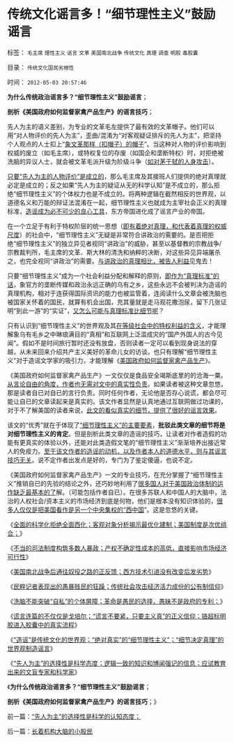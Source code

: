 # 传统文化谣言多！“细节理性主义”鼓励谣言

标签： `毛主席` `理性主义` `谣言` `文革` `美国南北战争` `传统文化` `真理` `调查` `明胶` `毒胶囊` 

目录： `传统文化国民劣根性`

时间： `2012-05-03 20:57:46`

**为什么传统政治谣言多？“细节理性主义”鼓励谣言**；

**剖析《美国政府如何监督家禽产品生产》的谣言技巧**；

先人为主的语义差别，为专业的文革毛左提供了最有效的文革帽子。他们可以用“对人物评价的先人为主”，歪曲/混淆为“对客观疑证排斥的先人为主”，把坚持个人观点的人士扣上“[象文革那样（扣帽子）的帽子](../../../2010/6/1/文革之祸不在于扣帽子;有人的地方就有帽子.md)”。当这种对人物的评价影响到权威的废立（如毛主席），或特权复位的存废（如国企和垄断特权）时，对拒绝被洗脑的异议人士，就会被文革毛派升级为阶级斗争（[如对茅于轼的人身攻击](../../../2011/7/14/欣赏塔利班的中国传统文人.md)）。

[只要“先人为主的人物评价”是成立的](../../../2010/11/11/林语堂：利益是平民的利益，道德是统治阶级的道德.md)，那么毛主席及其接班人们提供的绝对真理就必定是成立的；反之如果“先人为主的疑证从无的科学认知”是不成立的，那么拒绝“细节理性主义”的个体权力也是不成立的。将两种逻辑在截然相反的世界观，以道德名义和万能的辩证法混淆在一起，细节理性主义也就成为主宰社会正义的真理标准，[造谣成为必不可少的良心工具](../../../2010/1/17/春秋笔法三步曲.md)，东方帝国进化成了谣言产业的帝国。

在一个立足于有利于特权阶层的统一思想（[即有着绝对真理，和代表着真理的权威尺度](http://darthvad.blog.sohu.com/112211203.html)）的社会中，“细节理性主义”无疑是非常符合讲政治的需要的。是否把拒绝“细节理性主义”的独立异见者视同“讲政治”的威胁，甚至以基督教的宗教战争/宗教裁判所，毛主席的文革、斯大林的清洗和纳粹的决断，对这些异见异端屠杀之，也完全视同“讲政治”的需要。[与讲政治的真理相比，被告人利益](../../../2012/4/28/文革和斯大林主义中的被告人利益.md)见鬼去！

只要“细节理性主义”成为一个社会利益分配和解释的原则，[即作为“真理标准”的话](http://hi.baidu.com/darthchn/blog/item/4c69f2376ee8e5d5a3cc2bd6.html)，象官方的垄断传媒和政治永远正确的乌有之乡，这些永远不会被判决为造谣的真理机构，相对于连获得国际资讯的能力也被监管着，连阅读什么文章会被洗脑也被国家关怀着的国民，就算有机会出国，充其量就是走马观花撒泡尿，留下几张证明“到此一游”的“实证”，[又怎么可能与真理标准比细节呢](../../../2008/8/31/“大学无书”，远离中国式诡辩！.md)？

只有认识到“细节理性主义”的世界观及其[在等级社会中的特权利益的含义](../../../2011/11/1/垄断的传媒一直享有造谣的特许权.md)，才能理解象乌有毛乡之中琳琅满目的“真相”和互联网上泛滥成灾的“国产外国人的古今见闻”。假如不是时间旅行暂时还没有放盘，否则读者一定可以看到现身说法的穿越，从未来回来介绍共产主义美好的革命儿女的访谈。也只有理解“细节理性主义”对于造谣文学家的吸引力，才能理解《[美国政府如何监督家禽产品生产](http://www.ycwb.com/ePaper/ycwb/html/2012-04/21/content_1374503.htm)》。

《美国政府如何监督家禽产品生产》一文仅仅是食品安全竭斯底里的的沧海一粟。[从言论自由的角度，作者也无需对文中的真实性负责](../../../2010/12/9/传媒和记者不负责“绝对真实”;维基解密不可能泄密；.md)。如果读者被这种文章忽悠，那是读者自已对自已的言行负责。同时任何作者，无论他是否存心说谎，都会尽可能让自已的文章读起来是真实的。该文作者显然是认真地通过互联网做过功课的，对于不了解美国的读者来说，[此文的看似真实的细节，提供了很好的谣言效果](../../../2012/4/18/明胶／毒胶囊是媒体的专业炒作.md)。

该文的“优秀”就在于体现了[“细节理性主义”的主要要素](../../../2011/6/26/结论是个体性的，谎言只能针对细节.md)，**批驳此类文章的细节将是对细节理性主义的肯定**。但是剖析此类文章的造谣的技巧，让读者对作者造假的功能有更真实的体验以外，还能对此类造假文笔的“细节理性主义”渐渐培养出接近常人的免疫力。[至于该文作者的造谣的动机，以及作者本人的道德水平，则与其谣言技巧无关](../../../2010/6/23/“讲道德者”最缺德.md)。说不定作者出发点是好的，专门为了鉴定傻逼，也说不定。

《美国政府如何监督家禽产品生产》一文的专业技巧，在充分掌握了“细节理性主义”推销自已的先验的结论之外，还巧妙地利用了[很多国人对于美国政治体制的运作缺乏最基本的了](../../../2012/3/26/东方民众缺乏对西方社会的了解.md)解。（可能包括作者自已）。在很多苏联人和中国人的大脑中，法治的人权社会/资本主义的市场经济到底是何物，他们是根本没有知识体验的，[很多人仅仅是把美国看作是另一个中央集权的“西中国](../../../2012/3/5/国家威权，中央集权，长子继承权.md)”。这是忽悠的关键。

《[全面的科学化拒绝全面西化；客观对象分析揭示最优化建制；美国制度是次优组合；](../../../2012/4/30/科学化拒绝全面西化,美国制度是次优组合.md)》

《[不当的司法制度构筑多数人暴政；产权不确定性成本的高低，直接影响市场经济可行性](../../../2012/4/30/美国成功不因“道德高，制度好”.md)》

《[美国南北战争后通往奴役之路的正反馈；西方技术引进没有改变后发劣势](../../../2012/4/30/美国通往奴役之路的正反馈，先进技术的后发劣势.md)》

《[民粹记者表现出的愚暴贱民的狂躁；传统社会攻击经济活力成份的公有制信仰](../../../2012/5/2/东方传统狙击西方民主.md)》

《[洗脑不能突破“自私”的个体屏障；革命是愚民的选择，愚昧不是政府的专利；](../../../2012/5/2/革命是愚民的选择，愚昧是民粹的专利.md)》

《[谎言连篇的不仅仅是戈培尔；“谎言不要紧，只要主义真”的正义信仰；铬超标明胶进入胶囊中的真实流程](../../../2012/5/2/“谎言不要紧，只要主义真”的正义信仰.md)》

《[“造谣”是传统文化的世界观；“绝对真实”的“细节理性主义”；“细节决定真理”的世界观制造谣言](../../../2012/5/3/“绝对真实”的“细节理性主义”制造谣言.md)》

《[“先人为主”的选择性是科学态度；逻辑一致的知识和博闻强记的信息；应试教育出来的文盲专家和科学家](../../../2012/5/3/“先人为主”的选择性是科学的认知态度；.md)》

《**为什么传统政治谣言多？“细节理性主义”鼓励谣言**；

**剖析《美国政府如何监督家禽产品生产》的谣言技巧**；》



前一篇：[“先人为主”的选择性是科学的认知态度；](../../../2012/5/3/“先人为主”的选择性是科学的认知态度；.md)

后一篇：[长着机构大脑的小股民](../../../2012/5/3/长着机构大脑的小股民.md)